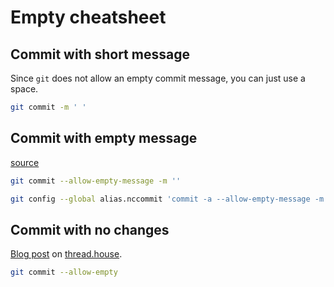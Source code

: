 # Empty cheatsheet


## Commit with short message

Since `git`  does not allow an empty commit message, you can just use a space.

```sh
git commit -m ' '
```

## Commit with empty message

[source](https://stackoverflow.com/questions/6218199/git-commit-with-no-commit-message)

```sh
git commit --allow-empty-message -m ''
```

```sh
git config --global alias.nccommit 'commit -a --allow-empty-message -m ""'
```

## Commit with no changes

[Blog post](https://www.thread.house/2020/01/git-commit-allow-empty/) on [thread.house](https://thread.house).

```sh
git commit --allow-empty
```
<!--stackedit_data:
eyJoaXN0b3J5IjpbMTM3NDExMTY3Nl19
-->